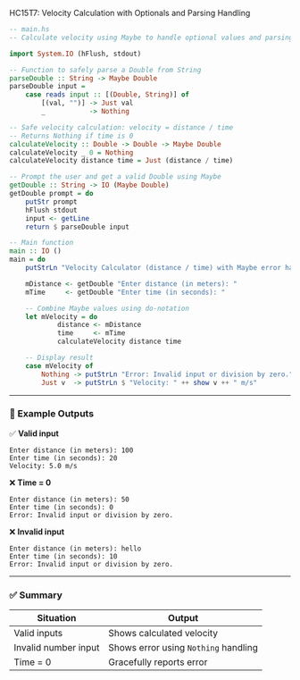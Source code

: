 HC15T7: Velocity Calculation with Optionals and Parsing Handling

```haskell
-- main.hs
-- Calculate velocity using Maybe to handle optional values and parsing errors

import System.IO (hFlush, stdout)

-- Function to safely parse a Double from String
parseDouble :: String -> Maybe Double
parseDouble input =
    case reads input :: [(Double, String)] of
        [(val, "")] -> Just val
        _           -> Nothing

-- Safe velocity calculation: velocity = distance / time
-- Returns Nothing if time is 0
calculateVelocity :: Double -> Double -> Maybe Double
calculateVelocity _ 0 = Nothing
calculateVelocity distance time = Just (distance / time)

-- Prompt the user and get a valid Double using Maybe
getDouble :: String -> IO (Maybe Double)
getDouble prompt = do
    putStr prompt
    hFlush stdout
    input <- getLine
    return $ parseDouble input

-- Main function
main :: IO ()
main = do
    putStrLn "Velocity Calculator (distance / time) with Maybe error handling"

    mDistance <- getDouble "Enter distance (in meters): "
    mTime     <- getDouble "Enter time (in seconds): "

    -- Combine Maybe values using do-notation
    let mVelocity = do
            distance <- mDistance
            time     <- mTime
            calculateVelocity distance time

    -- Display result
    case mVelocity of
        Nothing -> putStrLn "Error: Invalid input or division by zero."
        Just v  -> putStrLn $ "Velocity: " ++ show v ++ " m/s"
```

---

### 🧪 Example Outputs

✅ **Valid input**

```
Enter distance (in meters): 100
Enter time (in seconds): 20
Velocity: 5.0 m/s
```

❌ **Time = 0**

```
Enter distance (in meters): 50
Enter time (in seconds): 0
Error: Invalid input or division by zero.
```

❌ **Invalid input**

```
Enter distance (in meters): hello
Enter time (in seconds): 10
Error: Invalid input or division by zero.
```

---

### ✅ Summary

| Situation            | Output                               |
| -------------------- | ------------------------------------ |
| Valid inputs         | Shows calculated velocity            |
| Invalid number input | Shows error using `Nothing` handling |
| Time = 0             | Gracefully reports error             |
